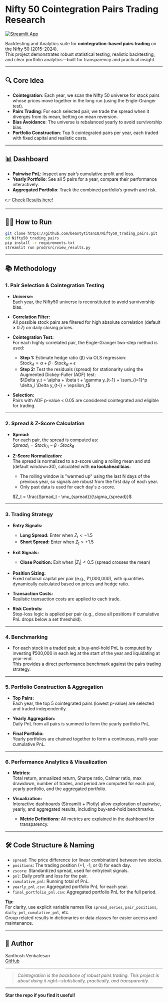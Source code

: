 # Nifty 50 Cointegration Pairs Trading Research

[![Streamlit App](https://img.shields.io/badge/Live%20App-Streamlit-0099C6?logo=streamlit)](https://nifty50tradingpairs.streamlit.app/)

Backtesting and Analytics suite for **cointegration-based pairs trading** on the Nifty 50 (2015–2024).  
This project demonstrates robust statistical testing, realistic backtesting, and clear portfolio analytics—built for transparency and practical insight.

---

## 🔍 Core Idea

- **Cointegration**: Each year, we scan the Nifty 50 universe for stock pairs whose prices move together in the long run (using the Engle-Granger test).
- **Pairs Trading**: For each selected pair, we trade the spread when it diverges from its mean, betting on mean reversion.
- **Bias Avoidance**: The universe is rebalanced yearly to avoid survivorship bias.
- **Portfolio Construction**: Top 5 cointegrated pairs per year, each traded with fixed capital and realistic costs.

---

## 📊 Dashboard

- **Pairwise PnL**: Inspect any pair’s cumulative profit and loss.
- **Yearly Portfolio**: See all 5 pairs for a year, compare their performance interactively.
- **Aggregated Portfolio**: Track the combined portfolio’s growth and risk.

👉 [Check Results here!](https://nifty50tradingpairs.streamlit.app/)

---

## 🧑‍💻 How to Run

```bash
git clone https://github.com/beastytitan18/Nifty50_trading_pairs.git
cd Nifty50_trading_pairs
pip install -r requirements.txt
streamlit run prod/src/view_results.py
```

---

## 📚 Methodology
### 1. Pair Selection & Cointegration Testing

- **Universe:**  
  Each year, the Nifty50 universe is reconstituted to avoid survivorship bias.

- **Correlation Filter:**  
  All possible stock pairs are filtered for high absolute correlation (default ≥ 0.7) on daily closing prices.

- **Cointegration Test:**  
  For each highly correlated pair, the Engle-Granger two-step method is used:
    - **Step 1:** Estimate hedge ratio (β) via OLS regression:  
      $\text{Stock}_A = \alpha + \beta \cdot \text{Stock}_B + \epsilon$
    - **Step 2:** Test the residuals (spread) for stationarity using the Augmented Dickey-Fuller (ADF) test:  
      $\Delta y_t = \alpha + \beta t + \gamma y_{t-1} + \sum_{i=1}^p \delta_i \Delta y_{t-i} + \epsilon_t$

- **Selection:**  
  Pairs with ADF p-value < 0.05 are considered cointegrated and eligible for trading.

---

### 2. Spread & Z-Score Calculation

- **Spread:**  
  For each pair, the spread is computed as:  
  $Spread_t = Stock_A - \beta \cdot Stock_B$

- **Z-Score Normalization:**  
  The spread is normalized to a z-score using a rolling mean and std (default window=30), calculated with **no lookahead bias**:
  - The rolling window is "warmed up" using the last N days of the previous year, so signals are robust from the first day of each year.
  - Only past data is used for each day's z-score.

  $Z_t = \frac{Spread_t - \mu_{spread}}{\sigma_{spread}}$

---

### 3. Trading Strategy

- **Entry Signals:**
    - **Long Spread:** Enter when $Z_t < -1.5$
    - **Short Spread:** Enter when $Z_t > +1.5$

- **Exit Signals:**
    - **Close Position:** Exit when $|Z_t| < 0.5$ (spread crosses the mean)

- **Position Sizing:**  
  Fixed notional capital per pair (e.g., ₹1,000,000), with quantities dynamically calculated based on prices and hedge ratio.

- **Transaction Costs:**  
  Realistic transaction costs are applied to each trade.

- **Risk Controls:**  
  Stop-loss logic is applied per pair (e.g., close all positions if cumulative PnL drops below a set threshold).

---

### 4. Benchmarking

- For each stock in a traded pair, a buy-and-hold PnL is computed by investing ₹500,000 in each leg at the start of the year and liquidating at year-end.  
  This provides a direct performance benchmark against the pairs trading strategy.

---

### 5. Portfolio Construction & Aggregation

- **Top Pairs:**  
  Each year, the top 5 cointegrated pairs (lowest p-value) are selected and traded independently.

- **Yearly Aggregation:**  
  Daily PnL from all pairs is summed to form the yearly portfolio PnL.

- **Final Portfolio:**  
  Yearly portfolios are chained together to form a continuous, multi-year cumulative PnL.

---

### 6. Performance Analytics & Visualization

- **Metrics:**  
  Total return, annualized return, Sharpe ratio, Calmar ratio, max drawdown, number of trades, and period are computed for each pair, yearly portfolio, and the aggregated portfolio.

- **Visualization:**  
  Interactive dashboards (Streamlit + Plotly) allow exploration of pairwise, yearly, and aggregated results, including buy-and-hold benchmarks.
  - **Metric Definitions:** All metrics are explained in the dashboard for transparency.

---

## 🛠️ Code Structure & Naming

- `spread`: The price difference (or linear combination) between two stocks.
- `positions`: The trading position (+1, -1, or 0) for each day.
- `zscore`: Standardized spread, used for entry/exit signals.
- `pnl`: Daily profit and loss for the pair.
- `cumulative_pnl`: Running total of PnL.
- `yearly_pnl.csv`: Aggregated portfolio PnL for each year.
- `final_portfolio_pnl.csv`: Aggregated portfolio PnL for the full period.

**Tip:**  
For clarity, use explicit variable names like `spread_series`, `pair_positions`, `daily_pnl`, `cumulative_pnl`, etc.  
Group related results in dictionaries or data classes for easier access and maintenance.

---

## 👤 Author

Santhosh Venkatesan  
[GitHub](https://github.com/beastytitan18)

---

> *Cointegration is the backbone of robust pairs trading. This project is about doing it right—statistically, practically, and transparently.*

---

**Star the repo if you find it useful!**
